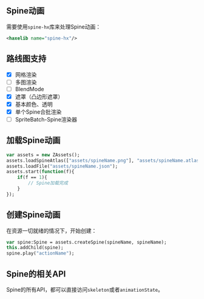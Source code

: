 ## Spine动画
需要使用`spine-hx`库来处理Spine动画：
```xml
<haxelib name="spine-hx"/>
```

## 路线图支持
- [x] 网格渲染
- [ ] 多图渲染
- [ ] BlendMode
- [x] 遮罩（凸边形遮罩）
- [x] 基本颜色、透明
- [x] 单个Spine合批渲染
- [ ] SpriteBatch-Spine渲染器

## 加载Spine动画
```haxe
var assets = new ZAssets();
assets.loadSpineAtlas(["assets/spineName.png"], "assets/spineName.atlas");
assets.loadFile("assets/spineName.json");
assets.start(function(f){
    if(f == 1){
        // Spine加载完成
    }
});
```

## 创建Spine动画
在资源一切就绪的情况下，开始创建：
```haxe
var spine:Spine = assets.createSpine(spineName, spineName);
this.addChild(spine);
spine.play("actionName");
```

## Spine的相关API
Spine的所有API，都可以直接访问`skeleton`或者`animationState`。